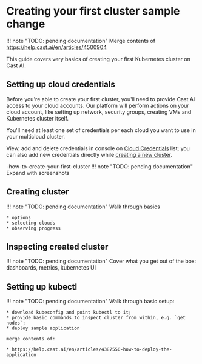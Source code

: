 # Creating your first cluster sample change

!!! note "TODO: pending documentation"
    Merge contents of https://help.cast.ai/en/articles/4500904

This guide covers very basics of creating your first Kubernetes cluster on Cast AI.

## Setting up cloud credentials

Before you're able to create your first cluster, you'll need to provide Cast AI access to your cloud accounts. Our platform will perform actions on your cloud account, like setting up network, security groups, creating VMs and Kubernetes cluster itself.

You'll need at least one set of credentials per each cloud you want to use in your multicloud cluster.

View, add and delete credentials in console on [Cloud Credentials](https://console.cast.ai/cloud-credentials) list; you can also add new credentials directly while [creating a new cluster](https://console.cast.ai/clusters:new).


-how-to-create-your-first-cluster
!!! note "TODO: pending documentation"
    Expand with screenshots
    
## Creating cluster

!!! note "TODO: pending documentation"
    Walk through basics
    
    * options
    * selecting clouds
    * observing progress
    
## Inspecting created cluster

!!! note "TODO: pending documentation"
    Cover what you get out of the box: dashboards, metrics, kubernetes UI


## Setting up kubectl

!!! note "TODO: pending documentation"
    Walk through basic setup: 
    
    * download kubeconfig and point kubectl to it; 
    * provide basic commands to inspect cluster from within, e.g. `get nodes`;
    * deploy sample application
    
    merge contents of:
    
    * https://help.cast.ai/en/articles/4387550-how-to-deploy-the-application
    

    
